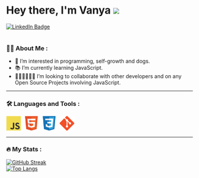 <h1>
  Hey there, I'm Vanya
  <img src="https://media.giphy.com/media/hvRJCLFzcasrR4ia7z/giphy.gif" width="30px"/>
</h1>
<div id="badges">
  <a href="https://www.linkedin.com/in/vanya-atanasova-483247236/">
    <img src="https://img.shields.io/badge/LinkedIn-blue?style=for-the-badge&logo=linkedin&logoColor=white" alt="LinkedIn Badge"/>
  </a>
  <br>
  <img src="https://komarev.com/ghpvc/?username=AtanasovaVanya&style=flat-square&color=blue" alt=""/>
  </div>


### :woman_technologist: About Me :

- 👀 I’m interested in programming, self-growth and dogs.
- 📚 I’m currently learning JavaScript.
- 👩🏻‍💻👨🏽‍💻 I’m looking to collaborate with other developers and on any Open Source Projects involving JavaScript.
---

### :hammer_and_wrench: Languages and Tools :
<div>
  <img src="https://github.com/devicons/devicon/blob/master/icons/javascript/javascript-original.svg" title="JavaScript" alt="JavaScript" width="40" height="40"/>&nbsp;
  <img src="https://github.com/devicons/devicon/blob/master/icons/html5/html5-original.svg" title="HTML5" alt="HTML5" width="40" height="40"/>&nbsp;
  <img src="https://github.com/devicons/devicon/blob/master/icons/css3/css3-original.svg" title="CSS3" alt="CSS3" width="40" height="40"/>&nbsp;
  <img src="https://github.com/devicons/devicon/blob/master/icons/git/git-original.svg" title="GIT" alt="GIT" width="40" height="40"/>&nbsp;
  </div>
  
  ---

### :fire: My Stats :

[![GitHub Streak](http://github-readme-streak-stats.herokuapp.com?user=AtanasovaVanya&theme=solarized-light)](https://git.io/streak-stats)
<br>
[![Top Langs](https://github-readme-stats.vercel.app/api/top-langs/?username=AtanasovaVanya&layout=compact&theme=solarized-light)](https://github.com/anuraghazra/github-readme-stats)


<!---
AtanasovaVanya/AtanasovaVanya is a ✨ special ✨ repository because its `README.md` (this file) appears on your GitHub profile.
You can click the Preview link to take a look at your changes.
--->
